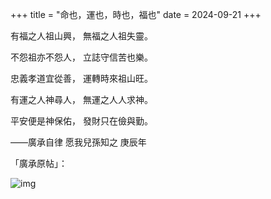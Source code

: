 +++
title = "命也，運也，時也，福也"
date = 2024-09-21
+++

有福之人祖山興，
無福之人祖失靈。

不怨祖亦不怨人，
立誌守信苦也樂。

忠義孝道宜從善，
運轉時來祖山旺。

有運之人神尋人，
無運之人人求神。

平安便是神保佑，
發財只在儉與勤。

——廣承自律
愿我兒孫知之
庚辰年


「廣承原帖」：

![img](https://linxz-aliyun.oss-cn-shenzhen.aliyuncs.com/images/destiny.png)